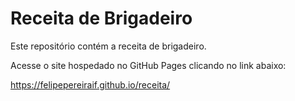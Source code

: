 # Receita de Brigadeiro

Este repositório contém a receita de brigadeiro.

Acesse o site hospedado no GitHub Pages clicando no link abaixo:

https://felipepereiraif.github.io/receita/
